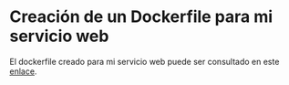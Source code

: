 # Creación de un Dockerfile para mi servicio web

El dockerfile creado para mi servicio web puede ser consultado en este [enlace](https://github.com/Davidspace/AroundTheWorld/blob/master/Dockerfile).
